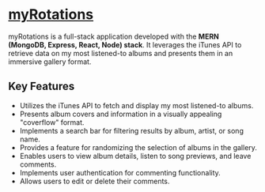 # [myRotations](https://my-rotations.vercel.app/)
myRotations is a full-stack application developed with the **MERN (MongoDB, Express, React, Node) stack**. It leverages the iTunes API to retrieve data on my most listened-to albums and presents them in an immersive gallery format.

## Key Features

- Utilizes the iTunes API to fetch and display my most listened-to albums.
- Presents album covers and information in a visually appealing "coverflow" format.
- Implements a search bar for filtering results by album, artist, or song name.
- Provides a feature for randomizing the selection of albums in the gallery.
- Enables users to view album details, listen to song previews, and leave comments.
- Implements user authentication for commenting functionality.
- Allows users to edit or delete their comments.
